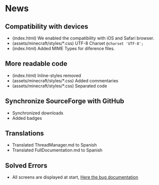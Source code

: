 # News

## Compatibility with devices
- (index.html) We enabled the compatibility with iOS and Safari browser.
- (assets/minecraft/styles/*.css) UTF-8 Charset `@charset 'UTF-8';`
- (index.html) Added MIME Types for diference files.

## More readable code
- (index.html) Inline-styles removed
- (assets/minecraft/styles/*.css) Added commentaries
- (assets/minecraft/styles/*.css) Separated code

## Synchronize SourceForge with GitHub
- Synchronized downloads
- Added badges

## Translations
- Translated ThreadManager.md to Spanish
- Translated FullDocumentation.md to Spanish

## Solved Errors
- All screens are displayed at start, [Here the bug documentation](https://github.com/CiroDOS/MinecraftJavascriptEdition/blob/master/.github/documentation/bugs/418.txt?raw=true)